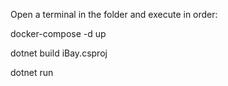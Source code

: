 Open a terminal in the folder and execute in order:

docker-compose -d up

dotnet build iBay.csproj

dotnet run
